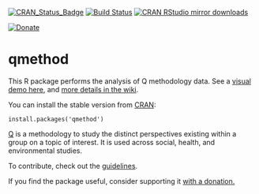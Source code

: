 [![CRAN_Status_Badge](http://www.r-pkg.org/badges/version/qmethod)](http://cran.r-project.org/web/packages/qmethod)
[![Build Status](https://travis-ci.org/aiorazabala/qmethod.svg)](https://travis-ci.org/aiorazabala/qmethod)
[![CRAN RStudio mirror downloads](http://cranlogs.r-pkg.org/badges/qmethod)](http://cran.r-project.org/web/packages/qmethod/index.html)
<!---[![codecov.io](https://codecov.io/github/aiorazabala/qmethod/coverage.svg?branch=master)](https://codecov.io/github/aiorazabala/qmethod?branch=master)--->
[![Donate](https://img.shields.io/badge/Donate-PayPal-green.svg)](https://www.paypal.com/donate?hosted_button_id=GCMM9PTXPHNT8)

qmethod
=======
This R package performs the analysis of Q methodology data. See a [visual demo here](https://azabala.shinyapps.io/qmethod-gui/), and [more details in the wiki](https://github.com/aiorazabala/qmethod/wiki).

You can install the stable version from [CRAN](http://cran.r-project.org/web/packages/qmethod/index.html):

```{r}
install.packages('qmethod')
```

[Q](http://qmethod.org/about) is a methodology to study the distinct perspectives existing within a group on a topic of interest. It is used across social, health, and environmental studies.

To contribute, check out the [guidelines](https://github.com/aiorazabala/qmethod/blob/master/CONTRIBUTING.md).

If you find the package useful, consider supporting it [with a donation.](https://www.paypal.com/donate?hosted_button_id=GCMM9PTXPHNT8)

